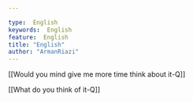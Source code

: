 ```yaml
---

type:  English
keywords:  English
feature:  English
title: "English"
author: "ArmanRiazi"
---
```



[[Would you mind give me more time think about it-Q]]

[[What do you think of it-Q]]



